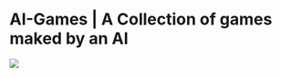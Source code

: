 # AI-Games | A Collection of games maked by an AI
<img src="https://img.shields.io/badge/OpenAI-ChatGPT-blue?style=for-the-badge&logo=openai">
